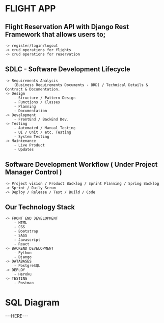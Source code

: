 # FLIGHT APP

## Flight Reservation API with Django Rest Framework that allows users to;
    -> register/login/logout
    -> crud operations for flights
    -> crud operations for reservation

## SDLC - Software Development Lifecycle
    -> Requirements Analysis 
        (Business Requirements Documents - BRD) / Technical Details & Contract & Documentation.
    -> Design 
        - Structure / Pattern Design
        - Functions / Classes
        - Planning
        - Documentation
    -> Development
        - FrontEnd / BackEnd Dev.
    -> Testing
        - Automated / Manual Testing
        - UI / Unit / etc. Testing
        - System Testing
    -> Maintenance
        - Live Product
        - Updates

## Software Development Workflow ( Under Project Manager Control )
    -> Project vision / Product Backlog / Sprint Planning / Spring Backlog 
    -> Sprint / Daily Scrum
    -> Deploy / Release / Test / Build / Code


## Our Technology Stack
    -> FRONT END DEVELOPMENT
        - HTML 
        - CSS
        - Bootstrap
        - SASS
        - Javascript
        - React
    -> BACKEND DEVELOPMENT
        - Python
        - Django
    -> DATABASES
        - PostgreSQL
    -> DEPLOY
        - Heroku
    -> TESTING
        - Postman
        
# SQL Diagram

---HERE---


